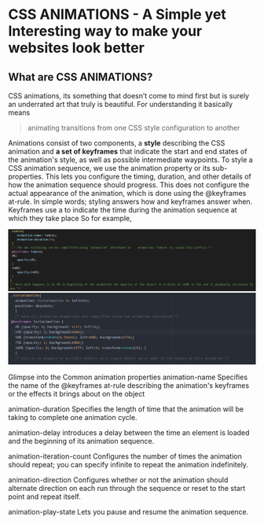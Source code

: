 # CSS ANIMATIONS - A Simple yet Interesting way to make your websites look better

## What are CSS ANIMATIONS?
CSS animations, its something that doesn’t come to mind first but is surely an underrated art that truly is beautiful. For understanding it basically means 
>animating transitions from one CSS style configuration to another

Animations consist of two components, a **style** describing the CSS animation and **a set of keyframes** that indicate the start and end states of the animation's style, as well as possible intermediate waypoints. To style a CSS animation sequence, we use the animation property or its sub-properties. This lets you configure the timing, duration, and other details of how the animation sequence should progress. This does not configure the actual appearance of the animation, which is done using the @keyframes at-rule. In simple words; styling answers how and keyframes answer when. Keyframes use a <percentage> to indicate the time during the animation sequence at which they take place
So for example,
 
![example 1](https://github.com/VarunCypherV/ACTueTips/blob/main/actuetipeg1.png)
![example 2](https://github.com/VarunCypherV/ACTueTips/blob/main/actuetipeg2.png)

 
Glimpse into the Common animation properties
animation-name
Specifies the name of the @keyframes at-rule describing the animation's keyframes or the effects it brings about on the object

animation-duration 
Specifies the length of time that the animation will be taking to complete one animation cycle.

animation-delay
introduces a  delay between the time an element is loaded and the beginning of its animation sequence.

animation-iteration-count
Configures the number of times the animation should repeat; you can specify infinite to repeat the animation indefinitely.

animation-direction
Configures whether or not the animation should alternate direction on each run through the sequence or reset to the start point and repeat itself.

animation-play-state
Lets you pause and resume the animation sequence.


